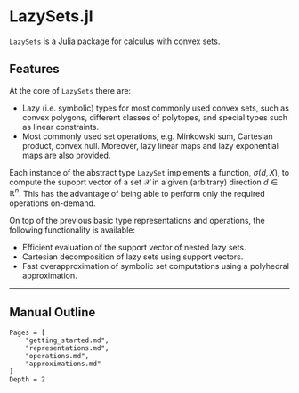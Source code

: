# LazySets.jl

`LazySets` is a [Julia](http://julialang.org) package for calculus with
convex sets.

## Features

At the core of `LazySets` there are:

- Lazy (i.e. symbolic) types for most commonly used convex sets, such as
  convex polygons, different classes of polytopes, and special types
  such as linear constraints.
- Most commonly used set operations, e.g. Minkowski sum, Cartesian product,
  convex hull. Moreover, lazy linear maps and lazy exponential maps are
  also provided.

Each instance of the abstract type `LazySet` implements a function, $\sigma(d, X)$,
to compute the supoprt vector of a set $\mathcal{X}$ in a given (arbitrary)
direction $d \in \mathbb{R}^n$. This has the advantage of being able to
perform only the required operations on-demand.

On top of the previous basic type representations and operations, the following
functionality is available:

- Efficient evaluation of the support vector of nested lazy sets.
- Cartesian decomposition of lazy sets using support vectors.
- Fast overapproximation of symbolic set computations using a polyhedral
  approximation.

---

## Manual Outline

```@contents
Pages = [
    "getting_started.md",
    "representations.md",
    "operations.md",
    "approximations.md"
]
Depth = 2
```

